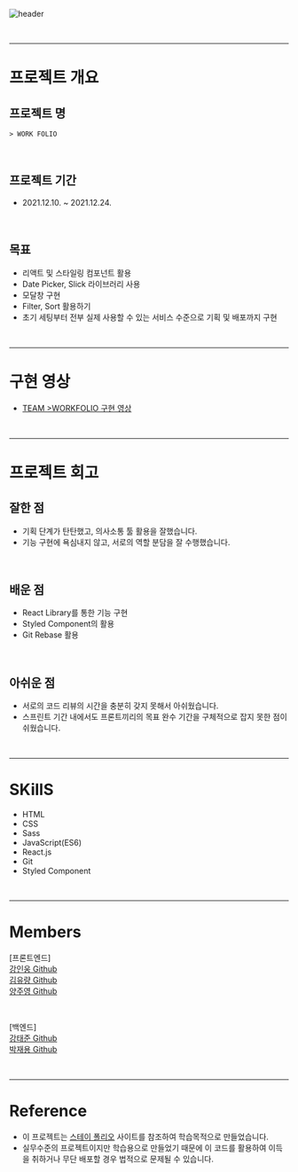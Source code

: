 ![header](https://capsule-render.vercel.app/api?type=waving&color=gradient&height=300&section=header&text=TEAM_WORKS&fontSize=60)

<br/>

---

# 프로젝트 개요

## <b>프로젝트 명</b>

`> WORK FOLIO`

<br/>

## <b>프로젝트 기간</b>

- 2021.12.10. ~ 2021.12.24.

<br/>

## <b>목표</b>

- 리액트 및 스타일링 컴포넌트 활용
- Date Picker, Slick 라이브러리 사용
- 모달창 구현
- Filter, Sort 활용하기
- 초기 세팅부터 전부 실제 사용할 수 있는 서비스 수준으로 기획 및 배포까지 구현

<br/>

---

# 구현 영상

- [TEAM >WORKFOLIO 구현 영상](https://youtu.be/tzR7IHBsa3U)

<br/>

---

# 프로젝트 회고

## <b>잘한 점</b>

- 기획 단계가 탄탄했고, 의사소통 툴 활용을 잘했습니다.
- 기능 구현에 욕심내지 않고, 서로의 역할 분담을 잘 수행했습니다.

<br/>

## <b>배운 점</b>

- React Library를 통한 기능 구현
- Styled Component의 활용
- Git Rebase 활용

<br/>

## <b>아쉬운 점</b>

- 서로의 코드 리뷰의 시간을 충분히 갖지 못해서 아쉬웠습니다.
- 스프린트 기간 내에서도 프론트끼리의 목표 완수 기간을 구체적으로 잡지 못한 점이 쉬웠습니다. 

</br>

---

# SKillS

- HTML
- CSS
- Sass
- JavaScript(ES6)
- React.js
- Git
- Styled Component

<br/>

---

# Members

[프론트엔드]  
[강인웅 Github](https://github.com/wong0220/27-2nd-workfolio-frontend)  
[김유량 Github](https://github.com/YuryangKim)  
[양주영 Github](https://github.com/yangddu)

<br/>

[백엔드]  
[강태준 Github](https://github.com/eslerkang)  
[박재용 Github](https://github.com/yajkrap)

<br/>

---

# Reference

- 이 프로젝트는 [스테이 폴리오](https://www.stayfolio.com/) 사이트를 참조하여 학습목적으로 만들었습니다.
- 실무수준의 프로젝트이지만 학습용으로 만들었기 때문에 이 코드를 활용하여 이득을 취하거나 무단 배포할 경우 법적으로 문제될 수 있습니다.
